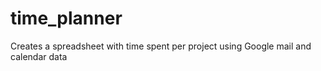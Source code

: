 # time_planner
Creates a spreadsheet with time spent per project using Google mail and calendar data
